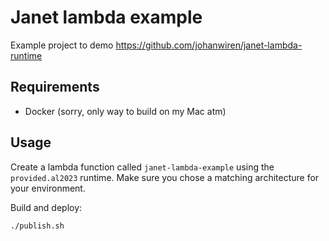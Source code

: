 # Janet lambda example

Example project to demo https://github.com/johanwiren/janet-lambda-runtime

## Requirements

* Docker (sorry, only way to build on my Mac atm)

## Usage

Create a lambda function called `janet-lambda-example` using the `provided.al2023` runtime. Make sure you chose a matching architecture for your environment.

Build and deploy:
```
./publish.sh
```
